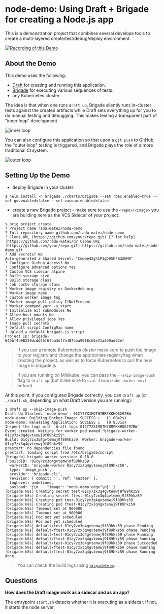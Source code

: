 # node-demo: Using Draft + Brigade for creating a Node.js app


This is a demonstration project that combines several develope tools to create a
multi-layered create/test/debug/deploy environment.

[![Recording of this Demo](https://img.youtube.com/vi/suNjNkhmWTs/0.jpg)](https://youtu.be/suNjNkhmWTs?t=20s)

## About the Demo

This demo uses the following:

- [Draft](https://draft.sh) for creating and running this application.
- [Brigade](https://brigade.sh) for executing various sequences of tests.
- any Kubernetes cluster

The idea is that when one runs `draft up`, Brigade silently runs in-cluster tests
against the created artifacts while Draft sets everything up for you to do manual
testing and debugging. This makes testing a transparent part of "inner loop"
development.

![inner loop](docs/images/inner-loop.png)

You can also configure this application so that upon a `git push` to GitHub, the "outer loop" testing is triggered, and
Brigade plays the role of a more traditional CI system.

![outer loop](docs/images/outer-loop.png)

## Setting Up the Demo

- deploy Brigade in your cluster:


```
$ helm install -n brigade ./charts/brigade --set rbac.enabled=true --set gw.enabled=false --set vacuum.enabled=false 
```

- create a new Brigade project - make sure to use the `<repo>/<image>` you are building here as the VCS Sidecar of your project:

```
$ brig project create
? Project name radu-matei/node-demo
? Full repository name github.com/radu-matei/node-demo
? Clone URL (https://github.com/your/repo.git) [? for help] (https://github.com/radu-matei/d? Clone URL (https://github.com/your/repo.git) https://github.com/radu-matei/node-demo.git
? Add secrets? No
Auto-generated a Shared Secret: "Cmwbe42gh1P3gD9ShFB3ANM9"
? Configure GitHub Access? No
? Configure advanced options Yes
? Custom VCS sidecar alpine
? Build storage size 
? Build storage class 
? Job cache storage class 
? Worker image registry or DockerHub org 
? Worker image name 
? Custom worker image tag 
? Worker image pull policy IfNotPresent
? Worker command yarn -s start
? Initialize Git submodules No
? Allow host mounts No
? Allow privileged jobs Yes
? Image pull secrets 
? Default script ConfigMap name 
? Upload a default brigade.js script 
Project ID: brigade-646bf4e98239dcddf6f67ba3df7a407bba9018c66e71a369ad62ef
```

> If you use a remote Kubernetes cluster make sure to push the image to your registry and change the appropriate registry/tag when creating the project, as well as to force Kubernetes to pull the new image in brigade.js

> If you are running on Minikube, you can pass the `--skip-image-push` flag to `draft up` (but make sure to `eval $(minikube docker-env)` before)

At this point, if you configured Brigade correctly, you can `draft up` (or `./draft.sh`, depending on what Draft version you are running):

```
$ draft up --skip-image-push
Draft Up Started: 'node-demo': 01CY7ZX1MQTH7BRFKKHQ6297BW
node-demo: Building Docker Image: SUCCESS ⚓   (1.0042s)
node-demo: Releasing Application: SUCCESS ⚓   (0.8531s)
Inspect the logs with `draft logs 01CY7ZX1MQTH7BRFKKHQ6297BW`
Event created. Waiting for worker pod named "brigade-worker-01cy7zx3q4gvtemwj9f89hkz59".
Build: 01cy7zx3q4gvtemwj9f89hkz59, Worker: brigade-worker-01cy7zx3q4gvtemwj9f89hkz59
prestart: no dependencies file found
prestart: loading script from /etc/brigade/script
[brigade] brigade-worker version: 0.18.0
{ buildID: '01cy7zx3q4gvtemwj9f89hkz59',
  workerID: 'brigade-worker-01cy7zx3q4gvtemwj9f89hkz59',
  type: 'image_push',
  provider: 'brigade-cli',
  revision: { commit: '', ref: 'master' },
  logLevel: undefined,
  payload: '{\n    "image": "node-demo:edge"\n}' }
[brigade:k8s] Creating secret test-01cy7zx3q4gvtemwj9f89hkz59
[brigade:k8s] Creating secret ftest-01cy7zx3q4gvtemwj9f89hkz59
[brigade:k8s] Creating pod test-01cy7zx3q4gvtemwj9f89hkz59
[brigade:k8s] Creating pod ftest-01cy7zx3q4gvtemwj9f89hkz59
[brigade:k8s] Timeout set at 900000
[brigade:k8s] Timeout set at 900000
[brigade:k8s] Pod not yet scheduled
[brigade:k8s] Pod not yet scheduled
[brigade:k8s] default/test-01cy7zx3q4gvtemwj9f89hkz59 phase Pending
[brigade:k8s] default/ftest-01cy7zx3q4gvtemwj9f89hkz59 phase Pending
[brigade:k8s] default/test-01cy7zx3q4gvtemwj9f89hkz59 phase Running
[brigade:k8s] default/ftest-01cy7zx3q4gvtemwj9f89hkz59 phase Running
[brigade:k8s] default/test-01cy7zx3q4gvtemwj9f89hkz59 phase Succeeded
[brigade:k8s] default/ftest-01cy7zx3q4gvtemwj9f89hkz59 phase Running
[brigade:k8s] default/ftest-01cy7zx3q4gvtemwj9f89hkz59 phase Running
done
```

> You can check the build logs using [`brigadeterm`](https://github.com/slok/brigadeterm).

## Questions

**How does the Draft image work as a sidecar and as an app?**

The entrypoint `start.sh` detects whether it is executing as a sidecar. If not,
it starts the node server.

